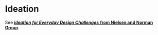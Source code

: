 # Ideation

See [_**Ideation for Everyday Design Challenges**_ **from Nielsen and Norman Group**](https://www.nngroup.com/articles/ux-ideation/).

